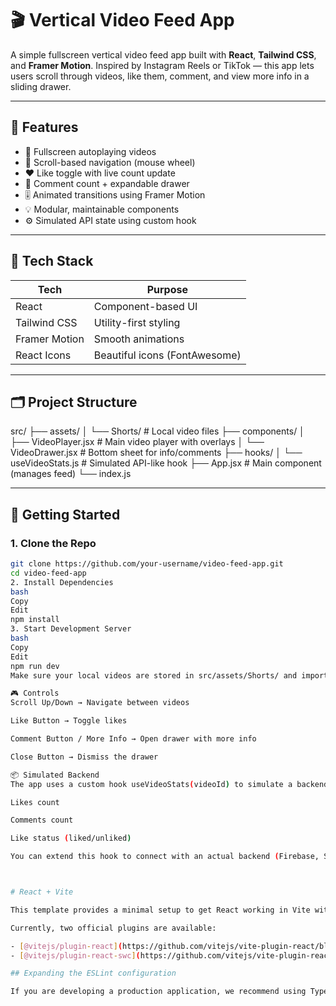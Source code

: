 # 🎬 Vertical Video Feed App

A simple fullscreen vertical video feed app built with **React**, **Tailwind CSS**, and **Framer Motion**. Inspired by Instagram Reels or TikTok — this app lets users scroll through videos, like them, comment, and view more info in a sliding drawer.

---

## 📸 Features

- 🎥 Fullscreen autoplaying videos
- 🔄 Scroll-based navigation (mouse wheel)
- ❤️ Like toggle with live count update
- 💬 Comment count + expandable drawer
- 🎚️ Animated transitions using Framer Motion
- 💡 Modular, maintainable components
- ⚙️ Simulated API state using custom hook

---

## 🧩 Tech Stack

| Tech             | Purpose                         |
|------------------|---------------------------------|
| React            | Component-based UI              |
| Tailwind CSS     | Utility-first styling           |
| Framer Motion    | Smooth animations               |
| React Icons      | Beautiful icons (FontAwesome)   |

---

## 🗂️ Project Structure

src/
├── assets/
│ └── Shorts/ # Local video files
├── components/
│ ├── VideoPlayer.jsx # Main video player with overlays
│ └── VideoDrawer.jsx # Bottom sheet for info/comments
├── hooks/
│ └── useVideoStats.js # Simulated API-like hook
├── App.jsx # Main component (manages feed)
└── index.js


---

## 🚀 Getting Started

### 1. Clone the Repo

```bash
git clone https://github.com/your-username/video-feed-app.git
cd video-feed-app
2. Install Dependencies
bash
Copy
Edit
npm install
3. Start Development Server
bash
Copy
Edit
npm run dev
Make sure your local videos are stored in src/assets/Shorts/ and imported properly.

🎮 Controls
Scroll Up/Down → Navigate between videos

Like Button → Toggle likes

Comment Button / More Info → Open drawer with more info

Close Button → Dismiss the drawer

📦 Simulated Backend
The app uses a custom hook useVideoStats(videoId) to simulate a backend. It tracks:

Likes count

Comments count

Like status (liked/unliked)

You can extend this hook to connect with an actual backend (Firebase, Supabase, MongoDB etc.)



# React + Vite

This template provides a minimal setup to get React working in Vite with HMR and some ESLint rules.

Currently, two official plugins are available:

- [@vitejs/plugin-react](https://github.com/vitejs/vite-plugin-react/blob/main/packages/plugin-react) uses [Babel](https://babeljs.io/) for Fast Refresh
- [@vitejs/plugin-react-swc](https://github.com/vitejs/vite-plugin-react/blob/main/packages/plugin-react-swc) uses [SWC](https://swc.rs/) for Fast Refresh

## Expanding the ESLint configuration

If you are developing a production application, we recommend using TypeScript with type-aware lint rules enabled. Check out the [TS template](https://github.com/vitejs/vite/tree/main/packages/create-vite/template-react-ts) for information on how to integrate TypeScript and [`typescript-eslint`](https://typescript-eslint.io) in your project.
